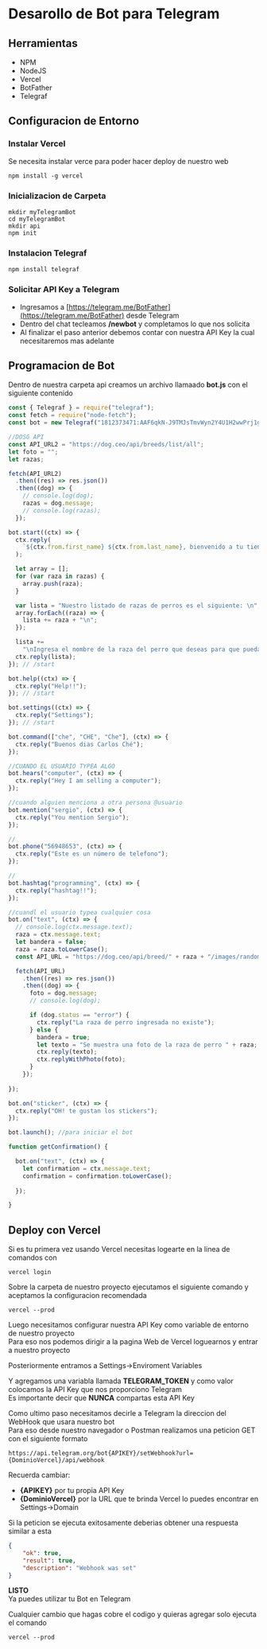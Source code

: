 # Desarollo de Bot para Telegram

## Herramientas
- NPM
- NodeJS
- Vercel
- BotFather
- Telegraf

## Configuracion de Entorno

### Instalar Vercel
Se necesita instalar verce para poder hacer deploy de nuestro web
```
npm install -g vercel
```

### Inicializacion de Carpeta
```
mkdir myTelegramBot
cd myTelegramBot
mkdir api
npm init
```

### Instalacion Telegraf
```
npm install telegraf
```

### Solicitar API Key a Telegram

* Ingresamos a [https://telegram.me/BotFather](https://telegram.me/BotFather) desde Telegram
* Dentro del chat tecleamos **/newbot** y completamos lo que nos solicita
* Al finalizar el paso anterior debemos contar con nuestra API Key la cual necesitaremos mas adelante

## Programacion de Bot

Dentro de nuestra carpeta api creamos un archivo llamaado **bot.js** con el siguiente contenido

```javascript
const { Telegraf } = require("telegraf");
const fetch = require("node-fetch");
const bot = new Telegraf("1812373471:AAF6qkN-J9TMJsTmvWyn2Y4U1H2wwPrj1gU");

//DOSG API
const API_URL2 = "https://dog.ceo/api/breeds/list/all";
let foto = "";
let razas;

fetch(API_URL2)
  .then((res) => res.json())
  .then((dog) => {
    // console.log(dog);
    razas = dog.message;
    // console.log(razas);
  });

bot.start((ctx) => {
  ctx.reply(
    `${ctx.from.first_name} ${ctx.from.last_name}, bienvenido a tu tienda de perros favorita :)`
  );

  let array = [];
  for (var raza in razas) {
    array.push(raza);
  }

  var lista = "Nuestro listado de razas de perros es el siguiente: \n";
  array.forEach((raza) => {
    lista += raza + "\n";
  });

  lista +=
    "\nIngresa el nombre de la raza del perro que deseas para que puedas ver la foto y precio de este tipo de raza";
  ctx.reply(lista);
}); // /start

bot.help((ctx) => {
  ctx.reply("Help!!");
}); // /start

bot.settings((ctx) => {
  ctx.reply("Settings");
}); // /start

bot.command(["che", "CHE", "Che"], (ctx) => {
  ctx.reply("Buenos dias Carlos Ché");
});

//CUANDO EL USUARIO TYPEA ALGO
bot.hears("computer", (ctx) => {
  ctx.reply("Hey I am selling a computer");
});

//cuando alguien menciona a otra persona @usuario
bot.mention("sergio", (ctx) => {
  ctx.reply("You mention Sergio");
});

//
bot.phone("56948653", (ctx) => {
  ctx.reply("Este es un número de telefono");
});

//
bot.hashtag("programming", (ctx) => {
  ctx.reply("hashtag!!");
});

//cuandl el usuario typea cualquier cosa
bot.on("text", (ctx) => {
  // console.log(ctx.message.text);
  raza = ctx.message.text;
  let bandera = false;
  raza = raza.toLowerCase();
  const API_URL = "https://dog.ceo/api/breed/" + raza + "/images/random";

  fetch(API_URL)
    .then((res) => res.json())
    .then((dog) => {
      foto = dog.message;
      // console.log(dog);

      if (dog.status == "error") {
        ctx.reply("La raza de perro ingresada no existe");
      } else {
        bandera = true;
        let texto = "Se muestra una foto de la raza de perro " + raza;
        ctx.reply(texto);
        ctx.replyWithPhoto(foto);
      }
    });
    
});

bot.on("sticker", (ctx) => {
  ctx.reply("OH! te gustan los stickers");
});

bot.launch(); //para iniciar el bot

function getConfirmation() {

  bot.on("text", (ctx) => {
    let confirmation = ctx.message.text;
    confirmation = confirmation.toLowerCase();
    
  });

}

```

## Deploy con Vercel  

Si es tu primera vez usando Vercel necesitas logearte en la linea de comandos con 

```
vercel login
```

Sobre la carpeta de nuestro proyecto ejecutamos el siguiente comando y aceptamos la configuracion recomendada

```
vercel --prod
```

Luego necesitamos configurar nuestra API Key como variable de entorno de nuestro proyecto  
Para eso nos podemos dirigir a la pagina Web de Vercel loguearnos y entrar a nuestro proyecto

Posteriormente entramos a Settings->Enviroment Variables

Y agregamos una variabla llamada **TELEGRAM_TOKEN** y como valor colocamos la API Key que nos proporciono Telegram  
Es importante decir que **NUNCA** compartas esta API Key

Como ultimo paso necesitamos decirle a Telegram la direccion del WebHook que usara nuestro bot  
Para eso desde nuestro navegador o Postman realizamos una peticion GET con el siguiente formato
```
https://api.telegram.org/bot{APIKEY}/setWebhook?url={DominioVercel}/api/webhook
```

Recuerda cambiar:
- **{APIKEY}** por tu propia API Key
- **{DominioVercel}** por la URL que te brinda Vercel lo puedes encontrar en Settings->Domain

Si la peticion se ejecuta exitosamente deberias obtener una respuesta similar a esta 

```JSON
{
    "ok": true,
    "result": true,
    "description": "Webhook was set"
}
```

**LISTO**  
Ya puedes utilizar tu Bot en Telegram  

Cualquier cambio que hagas cobre el codigo y quieras agregar solo ejecuta el comando
```
vercel --prod
```

